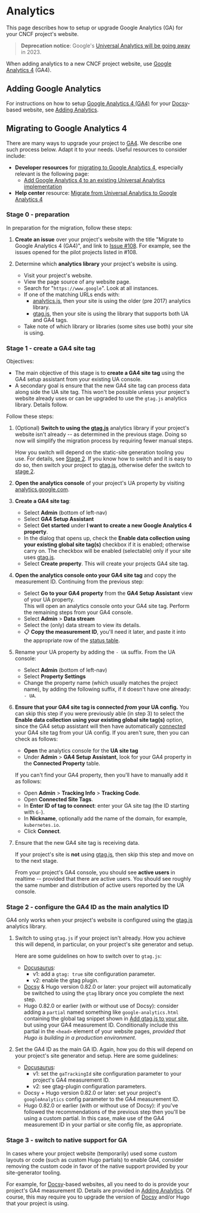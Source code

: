 <!-- cSpell:ignore chalin gtag opentelemetry -->

# Analytics

This page describes how to setup or upgrade Google Analytics (GA) for your CNCF
project's website.

> **Deprecation notice**: Google's [Universal Analytics will be going away][ua]
> in 2023.

When adding analytics to a new CNCF project website, use [Google Analytics
4][ga4] (GA4).

## Adding Google Analytics

For instructions on how to setup [Google Analytics 4 (GA4)][ga4] for your
[Docsy][]-based website, see [Adding Analytics][].

## Migrating to Google Analytics 4

There are many ways to upgrade your project to [GA4][]. We describe one such
process below. Adapt it to your needs. Useful resources to consider include:

- **Developer resources** for [migrating to Google Analytics 4][ga4-dev],
  especially relevant is the following page:
  - [Add Google Analytics 4 to an existing Universal Analytics
    implementation][ga4+ua-dev]
- **Help center** resource: [Migrate from Universal Analytics to Google
  Analytics 4][migration-help]

### Stage 0 - preparation

In preparation for the migration, follow these steps:

1.  **Create an issue** over your project's website with the title "Migrate to
    Google Analytics 4 (GA4)", and link to [Issue #108][]. For example, see the
    issues opened for the pilot projects listed in #108.

2.  Determine which **analytics library** your project's website is using.

    - Visit your project's website.
    - View the page source of any website page.
    - Search for "`https://www.google`". Look at all instances.
    - If one of the matching URLs ends with:
      - [analytics.js][], then your site is using the older (pre 2017) analytics
        library.
      - [gtag.js][], then your site is using the library that supports both UA
        and GA4 tags.
    - Take note of which library or libraries (some sites use both) your site is
      using.

### Stage 1 - create a GA4 site tag

Objectives:

- The main objective of this stage is to **create a GA4 site tag** using the GA4
  setup assistant from your existing UA console.
- A secondary goal is ensure that the new GA4 site tag can process data along
  side the UA site tag. This won't be possible unless your project's website
  already uses or can be upgraded to use the `gtag.js` analytics library.
  Details follow.

Follow these steps:

1.  (Optional) **Switch to using the [gtag.js][]** analytics library if your
    project's website isn't already -- as determined in the previous stage.
    Doing so now will simplify the migration process by requiring fewer manual
    steps.

    How you switch will depend on the static-site generation tooling you use.
    For details, see [Stage 2][]. If you know how to switch and it is easy to do
    so, then switch your project to [gtag.js][], otherwise defer the switch to
    [stage 2][].

2.  **Open the analytics console** of your project's UA property by visiting
    [analytics.google.com](https://analytics.google.com).

3.  **Create a GA4 site tag**:

    - Select **Admin** (bottom of left-nav)
    - Select **GA4 Setup Assistant**
    - Select **Get started** under **I want to create a new Google Analytics 4 property**.
    - In the dialog that opens up, check the **Enable data collection using your
      existing global site tag(s)** checkbox if it is enabled; otherwise carry
      on. The checkbox will be enabled (selectable) only if your site uses
      [gtag.js][].
    - Select **Create property**. This will create your projects GA4 site tag.

4.  **Open the analytics console onto your GA4 site tag** and copy the
    measurement ID. Continuing from the previous step:

    - Select **Go to your GA4 property** from the **GA4 Setup Assistant** view
      of your UA property.<br>
      This will open an analytics console onto your GA4 site tag. Perform the
      remaining steps from your GA4 console.
    - Select **Admin** > **Data stream**
    - Select the (only) data stream to view its details.
    - 📋 **Copy the __measurement ID__**, you'll need it later, and paste it
      into the appropriate row of the [status table][].

5.  Rename your UA property by adding the `- UA` suffix. From the UA console:

    - Select **Admin** (bottom of left-nav)
    - Select **Property Settings**
    - Change the property name (which usually matches the project name), by
      adding the following suffix, if it doesn't have one already: `- UA`.

6.  **Ensure that your GA4 site tag is connected _from_ your UA config.** You
    can skip this step if you were previously able (in step 3) to select the
    **Enable data collection using your existing global site tag(s)** option,
    since the GA4 setup assistant will then have automatically [connected][]
    your GA4 site tag from your UA config. If you aren't sure, then you can
    check as follows:

    - **Open** the analytics console for the **UA site tag**
    - Under **Admin** > **GA4 Setup Assistant**, look for your GA4 property in
      the **Connected Property** table.

    If you can't find your GA4 property, then you'll have to manually add it as
    follows:

    - Open **Admin** > **Tracking Info** > **Tracking Code**.
    - Open **Connected Site Tags**.
    - In **Enter ID of tag to connect**: enter your GA site tag (the ID starting with `G-`).
    - In **Nickname**, optionally add the name of the domain, for example,
      `kubernetes.io`.
    - Click **Connect**.

7.  Ensure that the new GA4 site tag is receiving data.

    If your project's site is **not** using [gtag.js][], then skip this step and
    move on to the next stage.

    From your project's GA4 console, you should see **active users** in realtime
    -- provided that there are active users. You should see roughly the same
    number and distribution of active users reported by the UA console.

<a name="stage-2"></a>

### Stage 2 - configure the GA4 ID as the main analytics ID

GA4 only works when your project's website is configured using the [gtag.js][]
analytics library.

1.  Switch to using `gtag.js` if your project isn't already. How you achieve
    this will depend, in particular, on your project's site generator and setup.

    Here are some guidelines on how to switch over to `gtag.js`:

    - [Docusaurus][]:
      - v1: add a `gtag: true` site configuration parameter.
      - v2: enable the gtag plugin.
    - [Docsy][] & Hugo version 0.82.0 or later: your project will automatically be
      switched to using the `gtag` library once you complete the next step.
    - Hugo 0.82.0 or earlier (with or without use of Docsy): consider adding a
      `partial` named something like `google-analytics.html` containing the
      global tag snippet shown in [Add gtag.js to your site][], but using your
      GA4 measurement ID. Conditionally include this partial in the `<head>` element
      of your website pages, _provided that Hugo is building in a production
      environment_.

2.  Set the GA4 ID as the main GA ID. Again, how you do this will depend on your
    project's site generator and setup. Here are some guidelines:

    - [Docusaurus][]:
      - v1: set the `gaTrackingId` site configuration parameter to your
        project's GA4 measurement ID.
      - v2: see gtag-plugin configuration parameters.
    - Docsy + Hugo version 0.82.0 or later: set your project's `googleAnalytics`
      config parameter to the GA4 measurement ID.
    - Hugo 0.82.0 or earlier (with or without use of Docsy): if you've followed
      the recommendations of the previous step then you'll be using a custom
      partial. In this case, make use of the GA4 measurement ID in your partial
      or site config file, as appropriate.

### Stage 3 - switch to native support for GA

In cases where your project website (temporarily) used some custom layouts or
code (such as custom Hugo partials) to enable GA4, consider removing the custom
code in favor of the native support provided by your site-generator tooling.

For example, for [Docsy][]-based websites, all you need to do is provide your
project's GA4 measurement ID. Details are provided in [Adding Analytics][]. Of
course, this may require you to upgrade the version of [Docsy][] and/or Hugo
that your project is using.

[add gtag.js to your site]: https://developers.google.com/analytics/devguides/collection/gtagjs/
[adding analytics]: https://www.docsy.dev/docs/adding-content/feedback/#adding-analytics
[analytics.js]: https://support.google.com/analytics/answer/10268458
[connected]: https://support.google.com/analytics/answer/9973999
[etcd.io issue #595]: https://github.com/etcd-io/website/issues/595
[docsy]: https://www.docsy.dev
[docusaurus]: https://docusaurus.io/
[ga4-dev]: https://developers.google.com/analytics/devguides/migration
[ga4]: https://support.google.com/analytics/answer/10089681
[ga4+ua-dev]: https://developers.google.com/analytics/devguides/migration/measurement/add-ga4
[gtag.js]: https://support.google.com/analytics/answer/10220869
[issue #108]: https://github.com/cncf/techdocs/issues/108
[migration-help]: https://support.google.com/analytics/answer/10759417
[opentelemetry.io/layouts/partials/google-analytics.html]: https://github.com/open-telemetry/opentelemetry.io/blob/3d8a59ea508b46497500297f334a079a4f91e293/layouts/partials/google-analytics.html
[stage 2]: #stage-2
[status table]: https://docs.google.com/spreadsheets/d/1Mx4LhdI2Un-rvGMI73SlHxQH9D2HABAJclMB3dd6lnA
[ua]: https://support.google.com/analytics/answer/11583528

